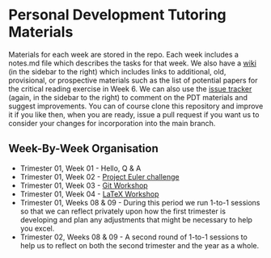 # Personal Development Tutoring Materials

Materials for each week are stored in the repo. Each week includes a notes.md file which describes the tasks for that week. We also have a [wiki](https://github.com/siwells/pdt_materials/wiki) (in the sidebar to the right) which includes links to additional, old, provisional, or prospective materials such as the list of potential papers for the critical reading exercise in Week 6. We can also use the [issue tracker](https://github.com/siwells/pdt_materials/issues) (again, in the sidebar to the right) to comment on the PDT materials and suggest improvements. You can of course clone this repository and improve it if you like then, when you are ready, issue a pull request if you want us to consider your changes for incorporation into the main branch.

## Week-By-Week Organisation
+ Trimester 01, Week 01 - Hello, Q & A 
+ Trimester 01, Week 02 - [Project Euler challenge](https://github.com/siwells/pdt_materials/tree/master/project.euler)
+ Trimester 01, Week 03 - [Git Workshop](https://github.com/siwells/pdt_materials/tree/master/git.workshop)
+ Trimester 01, Week 04 - [LaTeX Workshop](https://github.com/siwells/pdt_materials/tree/master/latex.workshop) 
+ Trimester 01, Weeks 08 & 09 - During this period we run 1-to-1 sessions so that we can reflect privately upon how the first trimester is developing and plan any adjustments that might be necessary to help you excel.
+ Trimester 02, Weeks 08 & 09 - A second round of 1-to-1 sessions to help us to reflect on both the second trimester and the year as a whole.
